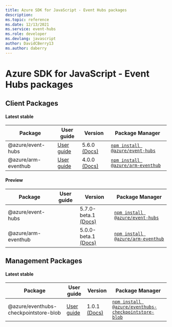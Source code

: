 ```yaml
---
title: Azure SDK for JavaScript - Event Hubs packages
description: 
ms.topic: reference
ms.date: 12/13/2021
ms.service: event-hubs
ms.role: developer
ms.devlang: javascript
author: DavidCBerry13
ms.author: daberry
---
```


# Azure SDK for JavaScript - Event Hubs packages

## Client Packages

#### Latest stable

| Package               | User guide                           | Version                | Package Manager                |
|-----------------------|--------------------------------------|------------------------|--------------------------------|
| @azure/event-hubs  | [User guide](/javascript/sdk-demo/event-hubs/event-hubs/azure-event-hubs/readme)  | 5.6.0 [(Docs)](/javascript/sdk-demo/event-hubs/event-hubs/azure-event-hubs/stable)  | [`npm install @azure/event-hubs`](https://www.npmjs.com/package/%40azure%2Fevent-hubs) |
| @azure/arm-eventhub  | [User guide](/javascript/sdk-demo/event-hubs/arm-eventhub/azure-arm-eventhub/readme)  | 4.0.0 [(Docs)](/javascript/sdk-demo/event-hubs/arm-eventhub/azure-arm-eventhub/stable)  | [`npm install @azure/arm-eventhub`](https://www.npmjs.com/package/%40azure%2Farm-eventhub) |
 

#### Preview

| Package               | User guide                           | Version                | Package Manager                |
|-----------------------|--------------------------------------|------------------------|--------------------------------|
| @azure/event-hubs  |   | 5.7.0-beta.1 [(Docs)](/javascript/sdk-demo/event-hubs/event-hubs/azure-event-hubs/beta)  | [`npm install @azure/event-hubs`](https://www.npmjs.com/package/%40azure%2Fevent-hubs%405.7.0-beta.1) |
| @azure/arm-eventhub  |   | 5.0.0-beta.1 [(Docs)](/javascript/sdk-demo/event-hubs/arm-eventhub/azure-arm-eventhub/beta)  | [`npm install @azure/arm-eventhub`](https://www.npmjs.com/package/%40azure%2Farm-eventhub%405.0.0-beta.1) |
 


 
 

## Management Packages

#### Latest stable

| Package               | User guide                           | Version                | Package Manager                |
|-----------------------|--------------------------------------|------------------------|--------------------------------|
| @azure/eventhubs-checkpointstore-blob  | [User guide](/javascript/sdk-demo/event-hubs/eventhubs-checkpointstore-blob/azure-eventhubs-checkpointstore-blob/readme)  | 1.0.1 [(Docs)](/javascript/sdk-demo/event-hubs/eventhubs-checkpointstore-blob/azure-eventhubs-checkpointstore-blob/stable)  | [`npm install @azure/eventhubs-checkpointstore-blob`](https://www.npmjs.com/package/%40azure%2Feventhubs-checkpointstore-blob) |
 

 

 
 
